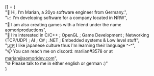 [] = { <br/>
  "👋 Hi, I’m Marian, a 20yo software engineer from Germany.", <br/>
  "📈 I'm developing software for a company located in NRW", <br/>
  "👾 I am also creating games with a friend under the name aomoriproductions", <br/>
  "👀 I’m interested in C/C++ ; OpenGL ; Game Development ; Networking (TCP/UDP) ; AI ; C# ; .NET ; Embedded systems & Low level stuff", <br/>
  "🇯🇵 I like japanese culture thus I'm learning their language ^-^", <br/>
  "📫 You can reach me on discord: mariian#3578 or at marian@aomoridev.com", <br/>
  "🌐 Please talk to me in either english or german :)" <br/>
}
